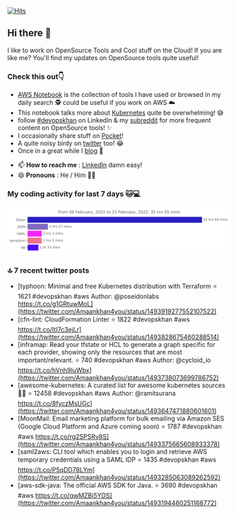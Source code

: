 [![Hits](https://hits.seeyoufarm.com/api/count/incr/badge.svg?url=https%3A%2F%2Fgithub.com%2Fakhan4u%2Fhit-counter&count_bg=%2379C83D&title_bg=%23555555&icon=&icon_color=%23E7E7E7&title=visits&edge_flat=false)](https://hits.seeyoufarm.com)

## Hi there 👋

I like to work on OpenSource Tools and Cool stuff on the Cloud! If you are like me? You'll find my updates on OpenSource tools quite useful!

### Check this out👇

* [AWS Notebook](https://histre.com/public/notebooks/dnllyanu/aws/) is the collection of tools I have used or browsed in my daily search 🕵️ could be useful if you work on AWS ☁️
* This notebook talks more about [Kubernetes](https://histre.com/public/notebooks/6uxdvo3y/kubernetes/) quite be overwhelming! 😅
* follow [#devopskhan](https://www.linkedin.com/feed/hashtag/devopskhan/) on LinkedIn & my [subreddit](https://www.reddit.com/r/devopskhan/) for more frequent content on OpenSource tools! ✨
* I occasionally share stuff on [Pocket](https://getpocket.com/@ej6g8d1dp2829A16a9Tf5d4T6bAMp3d8791rejDe86yem3bm4e14ex4fT4dluk29)!
* A quite noisy birdy on [twitter](https://twitter.com/Amaankhan4you) too! 😂
* Once in a great while I [blog](https://linuxparrot.com/) 😬


- 📫 **How to reach me** : [LinkedIn](https://www.linkedin.com/in/amaan-khan-linux-ninja) damn easy!
- 😄 **Pronouns** : He / Him 🤷‍♂️

### My coding activity for last 7 days 🐱💻

<img src="https://github.com/akhan4u/akhan4u/blob/main/images/stat.svg" alt="Amaan's Wakatime Activity!"/>

### 🔝 7 recent twitter posts
<!-- DEVDOJO:START -->
- [typhoon: Minimal and free Kubernetes distribution with Terraform
⭐️ 1621
#devopskhan #aws
Author: @poseidonlabs
https://t.co/g1GRtuwMoL](https://twitter.com/Amaankhan4you/status/1493919277552107522)
- [cfn-lint: CloudFormation Linter
⭐️ 1822
#devopskhan #aws
https://t.co/ItI7c3ejLr](https://twitter.com/Amaankhan4you/status/1493828675460288514)
- [inframap: Read your tfstate or HCL to generate a graph specific for each provider, showing only the resources that are most important/relevant.
⭐️ 740
#devopskhan #aws
Author: @cycloid_io
https://t.co/hVnh9IuWbx](https://twitter.com/Amaankhan4you/status/1493738073699786752)
- [awesome-kubernetes: A curated list for awesome kubernetes sources :ship::tada:
⭐️ 12458
#devopskhan #aws
Author: @ramitsurana
https://t.co/8fyczMsUGc](https://twitter.com/Amaankhan4you/status/1493647471880601601)
- [MoonMail: Email marketing platform for bulk emailing via Amazon SES &lpar;Google Cloud Platform and Azure coming soon&rpar;
⭐️ 1787
#devopskhan #aws
https://t.co/rg2SPSRv8S](https://twitter.com/Amaankhan4you/status/1493375665608933378)
- [saml2aws: CLI tool which enables you to login and retrieve AWS temporary credentials using a SAML IDP
⭐️ 1435
#devopskhan #aws
https://t.co/P5qDD78LYm](https://twitter.com/Amaankhan4you/status/1493285063089262592)
- [aws-sdk-java: The official AWS SDK for Java.
⭐️ 3690
#devopskhan #aws
https://t.co/qwMZBj5YDS](https://twitter.com/Amaankhan4you/status/1493194460251168772)
<!-- DEVDOJO:END -->

<!-- ![Amaan's GitHub stats](https://github-readme-stats.vercel.app/api?username=akhan4u&count_private=true&show_icons=true&hide=contribs) -->
